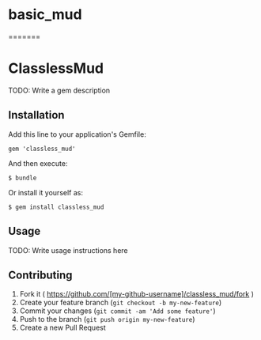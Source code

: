 basic_mud
=========
=======
# ClasslessMud

TODO: Write a gem description

## Installation

Add this line to your application's Gemfile:

    gem 'classless_mud'

And then execute:

    $ bundle

Or install it yourself as:

    $ gem install classless_mud

## Usage

TODO: Write usage instructions here

## Contributing

1. Fork it ( https://github.com/[my-github-username]/classless_mud/fork )
2. Create your feature branch (`git checkout -b my-new-feature`)
3. Commit your changes (`git commit -am 'Add some feature'`)
4. Push to the branch (`git push origin my-new-feature`)
5. Create a new Pull Request
